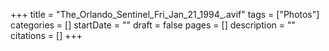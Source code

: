 +++
title = "The_Orlando_Sentinel_Fri_Jan_21_1994_.avif"
tags = ["Photos"]
categories = []
startDate = ""
draft = false
pages = []
description = ""
citations = []
+++
